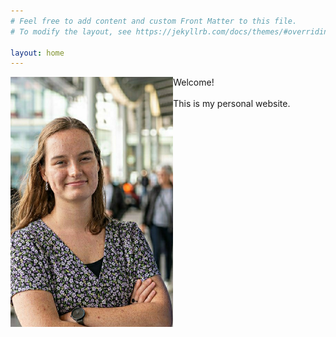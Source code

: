 ```yaml
---
# Feel free to add content and custom Front Matter to this file.
# To modify the layout, see https://jekyllrb.com/docs/themes/#overriding-theme-defaults

layout: home
---
```


<style type="text/css">
p {
    margin-left: 30px;
  }
</style>


<div>
  <img src="Profile.jpeg" height=400 style="float:left">
  <p>
  Welcome! 
  <br>
  <br>
  This is my personal website.
  </p>
</div>
